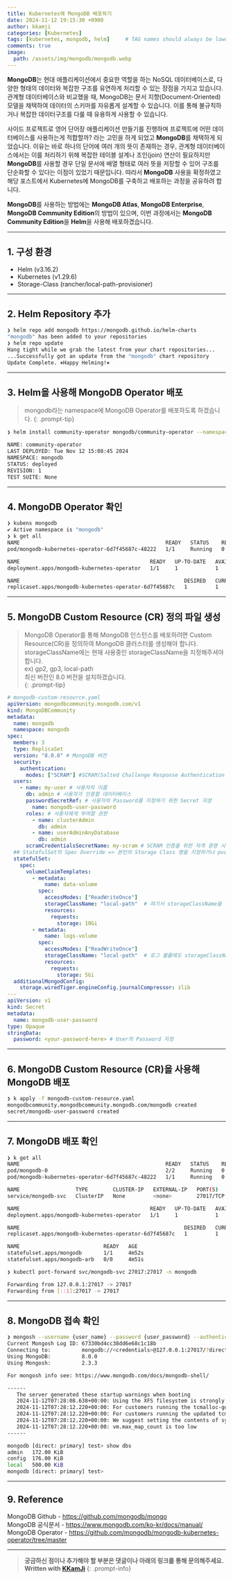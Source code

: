 ```yaml
---
title: Kubernetes에 MongoDB 배포하기
date: 2024-11-12 19:15:30 +0900
author: kkamji
categories: [Kubernetes]
tags: [kubernetes, mongodb, helm]     # TAG names should always be lowercase
comments: true
image:
  path: /assets/img/mongodb/mongodb.webp
---
```


**MongoDB**는 현대 애플리케이션에서 중요한 역할을 하는 NoSQL 데이터베이스로, 다양한 형태의 데이터와 복잡한 구조를 유연하게 처리할 수 있는 장점을 가지고 있습니다. 관계형 데이터베이스와 비교했을 때, MongoDB는 문서 지향(Document-Oriented) 모델을 채택하여 데이터의 스키마를 자유롭게 설계할 수 있습니다. 이를 통해 불규칙하거나 복잡한 데이터구조를 다룰 때 유용하게 사용할 수 있습니다.

사이드 프로젝트로 영어 단어장 애플리케이션 만들기를 진행하며 프로젝트에 어떤 데이터베이스를 사용하는게 적합할까? 라는 고민을 하게 되었고 **MongoDB**를 채택하게 되었습니다. 이유는 바로 하나의 단어에 여러 개의 뜻이 존재하는 경우, 관계형 데이터베이스에서는 이를 처리하기 위해 복잡한 테이블 설계나 조인(join) 연산이 필요하지만 **MongoDB**를 사용할 경우 단일 문서에 배열 형태로 여러 뜻을 저장할 수 있어 구조를 단순화할 수 있다는 이점이 있었기 때문입니다. 따라서 **MongoDB** 사용을 확정하였고 해당 포스트에서 Kubernetes에 MongoDB를 구축하고 배포하는 과정을 공유하려 합니다.

**MongoDB**를 사용하는 방법에는 **MongoDB Atlas**, **MongoDB Enterprise**, **MongoDB Community Edition**의 방법이 있으며, 이번 과정에서는 **MongoDB Community Edition**을 **Helm**을 사용해 배포하겠습니다.

---

## 1. 구성 환경

- Helm (v3.16.2)
- Kubernetes (v1.29.6)
- Storage-Class (rancher/local-path-provisioner)

---

## 2. Helm Repository 추가

```bash
❯ helm repo add mongodb https://mongodb.github.io/helm-charts
"mongodb" has been added to your repositories
❯ helm repo update                                           
Hang tight while we grab the latest from your chart repositories...
...Successfully got an update from the "mongodb" chart repository
Update Complete. ⎈Happy Helming!⎈
```

---

## 3. Helm을 사용해 MongoDB Operator 배포

> mongodb라는 namespace에 MongoDB Operator를 배포하도록 하겠습니다.
{: .prompt-tip}

```bash
❯ helm install community-operator mongodb/community-operator --namespace mongodb --create-namespace

NAME: community-operator
LAST DEPLOYED: Tue Nov 12 15:08:45 2024
NAMESPACE: mongodb
STATUS: deployed
REVISION: 1
TEST SUITE: None
```

---

## 4. MongoDB Operator 확인

```bash
❯ kubens mongodb   
✔ Active namespace is "mongodb"
❯ k get all            
NAME                                               READY   STATUS    RESTARTS   AGE
pod/mongodb-kubernetes-operator-6d7f45687c-48222   1/1     Running   0          3m49s

NAME                                          READY   UP-TO-DATE   AVAILABLE   AGE
deployment.apps/mongodb-kubernetes-operator   1/1     1            1           3m50s

NAME                                                     DESIRED   CURRENT   READY   AGE
replicaset.apps/mongodb-kubernetes-operator-6d7f45687c   1         1         1       3m50s
```

---

## 5. MongoDB Custom Resource (CR) 정의 파일 생성

> MongoDB Operator를 통해 MongoDB 인스턴스를 배포하려면 Custom Resource(CR)을 정의하여 MongoDB 클러스터를 생성해야 합니다.  
> storageClassName에는 현재 사용중인 storageClassName을 지정해주셔야 합니다.  
> ex) gp2, gp3, local-path  
> 최신 버전인 8.0 버전을 설치하겠습니다.  
{: .prompt-tip}

```yaml
# mongodb-custom-resource.yaml
apiVersion: mongodbcommunity.mongodb.com/v1
kind: MongoDBCommunity
metadata:
  name: mongodb
  namespace: mongodb
spec:
  members: 3
  type: ReplicaSet
  version: "8.0.0" # MongoDB 버전
  security:
    authentication:
      modes: ["SCRAM"] #SCRAM(Salted Challenge Response Authentication Mechanism) 인증을 사용하도록 설정
  users:
    - name: my-user # 사용자의 이름
      db: admin # 사용자가 인증할 데이터베이스
      passwordSecretRef: # 사용자의 Password를 지정하기 위한 Secret 지정
        name: mongodb-user-password
      roles: # 사용자에게 부여할 권한
        - name: clusterAdmin
          db: admin
        - name: userAdminAnyDatabase
          db: admin
      scramCredentialsSecretName: my-scram # SCRAM 인증을 위한 자격 증명 시크릿의 이름
  ## StatefulSet의 Spec Override => 본인의 Storage Class 명을 지정하거나 pvc에 맞는 pv를 직접 생성
  statefulSet:
    spec:
      volumeClaimTemplates:
        - metadata:
            name: data-volume
          spec:
            accessModes: ["ReadWriteOnce"]
            storageClassName: "local-path"  # 여기서 storageClassName을 지정합니다.
            resources:
              requests:
                storage: 10Gi
        - metadata:
            name: logs-volume
          spec:
            accessModes: ["ReadWriteOnce"]
            storageClassName: "local-path"  # 로그 볼륨에도 storageClassName을 지정합니다.
            resources:
              requests:
                storage: 5Gi
  additionalMongodConfig:
    storage.wiredTiger.engineConfig.journalCompressor: zlib
---
apiVersion: v1
kind: Secret
metadata:
  name: mongodb-user-password
type: Opaque
stringData:
  password: <your-password-here> # User의 Password 지정
```

---

## 6. MongoDB Custom Resource (CR)을 사용해 MongoDB 배포

```bash
❯ k apply -f mongodb-custom-resource.yaml 
mongodbcommunity.mongodbcommunity.mongodb.com/mongodb created
secret/mongodb-user-password created
```

---

## 7. MongoDB 배포 확인

```bash
❯ k get all                         
NAME                                               READY   STATUS    RESTARTS   AGE
pod/mongodb-0                                      2/2     Running   0          4m49s
pod/mongodb-kubernetes-operator-6d7f45687c-48222   1/1     Running   0          83m

NAME                  TYPE        CLUSTER-IP   EXTERNAL-IP   PORT(S)     AGE
service/mongodb-svc   ClusterIP   None         <none>        27017/TCP   4m53s

NAME                                          READY   UP-TO-DATE   AVAILABLE   AGE
deployment.apps/mongodb-kubernetes-operator   1/1     1            1           83m

NAME                                                     DESIRED   CURRENT   READY   AGE
replicaset.apps/mongodb-kubernetes-operator-6d7f45687c   1         1         1       83m

NAME                           READY   AGE
statefulset.apps/mongodb       1/1     4m52s
statefulset.apps/mongodb-arb   0/0     4m51s

❯ kubectl port-forward svc/mongodb-svc 27017:27017 -n mongodb

Forwarding from 127.0.0.1:27017 -> 27017
Forwarding from [::1]:27017 -> 27017

```

---

## 8. MongoDB 접속 확인

```bash
❯ mongosh --username {user_name} --password {user_password} --authenticationDatabase admin
Current Mongosh Log ID: 67330bd4cc38dd6e68c1c18b
Connecting to:          mongodb://<credentials>@127.0.0.1:27017/?directConnection=true&serverSelectionTimeoutMS=2000&authSource=admin&appName=mongosh+2.3.3
Using MongoDB:          8.0.0
Using Mongosh:          2.3.3

For mongosh info see: https://www.mongodb.com/docs/mongodb-shell/

------
   The server generated these startup warnings when booting
   2024-11-12T07:28:08.638+00:00: Using the XFS filesystem is strongly recommended with the WiredTiger storage engine. See http://dochub.mongodb.org/core/prodnotes-filesystem
   2024-11-12T07:28:12.220+00:00: For customers running the tcmalloc-google memory allocator, we suggest setting the contents of sysfsFile to 'always'
   2024-11-12T07:28:12.220+00:00: For customers running the updated tcmalloc-google memory allocator, we suggest setting the contents of sysfsFile to 'defer+madvise'
   2024-11-12T07:28:12.220+00:00: We suggest setting the contents of sysfsFile to 0.
   2024-11-12T07:28:12.220+00:00: vm.max_map_count is too low
------

mongodb [direct: primary] test> show dbs
admin   172.00 KiB
config  176.00 KiB
local   500.00 KiB
mongodb [direct: primary] test> 
```

---

## 9. Reference

MongoDB Github - <https://github.com/mongodb/mongo>  
MongoDB 공식문서 - <https://www.mongodb.com/ko-kr/docs/manual/>  
MongoDB Operator - <https://github.com/mongodb/mongodb-kubernetes-operator/tree/master>

---
> **궁금하신 점이나 추가해야 할 부분은 댓글이나 아래의 링크를 통해 문의해주세요.**  
> **Written with [KKamJi](https://www.linkedin.com/in/taejikim/)**
{: .prompt-info}
